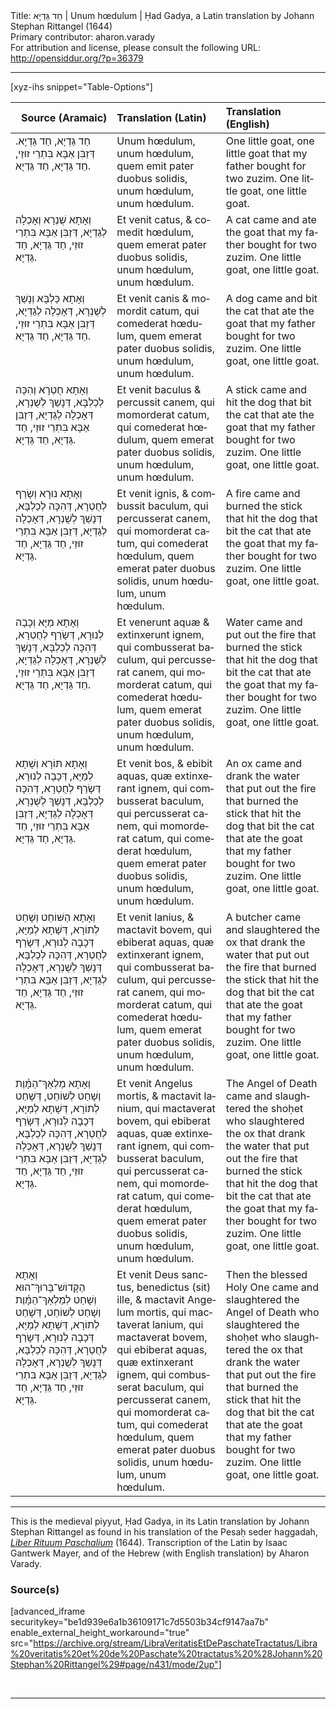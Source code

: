 <html>
<head></head>
<body>
Title: חַד גַּדְיָא | Unum hœdulum | Ḥad Gadya, a Latin translation by Johann Stephan Rittangel (1644)<br />
Primary contributor: aharon.varady<br />
For attribution and license, please consult the following URL: <a href="http://opensiddur.org/?p=36379">http://opensiddur.org/?p=36379</a>
<p />
<hr />

[xyz-ihs snippet="Table-Options"]<table style="width: 100%; margin-left: auto; margin-right: auto;" class="draggable">
<thead><tr><th id="x" style="text-align: right;">Source (Aramaic)</th><th style="text-align: left;">Translation (Latin)</th><th style="text-align: left;">Translation (English)</th></tr></thead>
<tbody>
<tr><td style="vertical-align:top;">
<div class="liturgy" lang="he">
חַד גַּדְיָא, חַד גַּדְיָא. 
דְּזַבִּן אַבָּא בִּתְרֵי זוּזֵי, 
חַד גַּדְיָא, חַד גַּדְיָא.
</span></div></td>
 
<td style="vertical-align:top;">
<div class="latin" lang="la">
Unum hœdulum, unum hœdulum, 
quem emit pater duobus solidis, 
unum hœdulum, unum hœdulum.
</span></div></td>

<td style="vertical-align:top;">
<div class="english" lang="en">
One little goat, one little goat
that my father bought for two zuzim.
One little goat, one little goat.
</div></td></tr>


<tr><td style="vertical-align:top;">
<div class="liturgy" lang="he">
וְאָתָא שֻׁנְרָא 
וְאָכְלָה לְגַדְיָא, 
דְּזַבִּן אַבָּא בִּתְרֵי זוּזֵי, 
חַד גַּדְיָא, חַד גַּדְיָא.
</span></div></td>
 
<td style="vertical-align:top;">
<div class="latin" lang="la">
Et venit catus, 
& comedit hœdulum, 
quem emerat pater duobus solidis, 
unum hœdulum, unum hœdulum.
</span></div></td>

<td style="vertical-align:top;">
<div class="english" lang="en">
A cat came and ate the goat
that my father bought for two zuzim.
One little goat, one little goat.
</div></td></tr>


<tr><td style="vertical-align:top;">
<div class="liturgy" lang="he">
וְאָתָא כַּלְבָּא 
וְנָשַׁךְ לְשֻׁנְרָא, 
דְּאָכְלָה לְגַדְיָא, 
דְּזַבִּן אַבָּא בִּתְרֵי זוּזֵי, 
חַד גַּדְיָא, חַד גַּדְיָא.
</span></div></td>
 
<td style="vertical-align:top;">
<div class="latin" lang="la">
Et venit canis 
& momordit catum, 
qui comederat hœdulum, 
quem emerat pater duobus solidis, 
unum hœdulum, unum hœdulum.
</span></div></td>

<td style="vertical-align:top;">
<div class="english" lang="en">
A dog came 
and bit the cat
that ate the goat
that my father bought for two zuzim.
One little goat, one little goat.
</div></td></tr>


<tr><td style="vertical-align:top;">
<div class="liturgy" lang="he">
וְאָתָא חֻטְרָא 
וְהִכָּה לְכַלְבָּא, 
דְּנָשַׁךְ לְשֻׁנְרָא, 
דְּאָכְלָה לְגַדְיָא, 
דְּזַבִּן אַבָּא בִּתְרֵי זוּזֵי, 
חַד גַּדְיָא, חַד גַּדְיָא.
</span></div></td>
 
<td style="vertical-align:top;">
<div class="latin" lang="la">
Et venit baculus 
& percussit canem, 
qui momorderat catum, 
qui comederat hœdulum, 
quem emerat pater duobus solidis, 
unum hœdulum, unum hœdulum.
</span></div></td>

<td style="vertical-align:top;">
<div class="english" lang="en">
A stick came 
and hit the dog
that bit the cat
that ate the goat
that my father bought for two zuzim.
One little goat, one little goat.
</div></td></tr>


<tr><td style="vertical-align:top;">
<div class="liturgy" lang="he">
וְאָתָא נוּרָא 
וְשָׂרַף לְחֻטְרָא, 
דְּהִכָּה לְכַלְבָּא, 
דְּנָשַׁךְ לְשֻׁנְרָא, 
דְּאָכְלָה לְגַדְיָא, 
דְּזַבִּן אַבָּא בִּתְרֵי זוּזֵי, 
חַד גַּדְיָא, חַד גַּדְיָא.
</span></div></td>
 
<td style="vertical-align:top;">
<div class="latin" lang="la">
Et venit ignis, 
& combussit baculum, 
qui percusserat canem, 
qui momorderat catum, 
qui comederat hœdulum, 
quem emerat pater duobus solidis, 
unum hœdulum, unum hœdulum.
</span></div></td>

<td style="vertical-align:top;">
<div class="english" lang="en">
A fire came 
and burned the stick
that hit the dog
that bit the cat
that ate the goat
that my father bought for two zuzim.
One little goat, one little goat.
</div></td></tr>


<tr><td style="vertical-align:top;">
<div class="liturgy" lang="he">
וְאָתָא מַיָּא 
וְכָבָה לְנוּרָא, 
דְּשָׂרַף לְחֻטְרָא, 
דְּהִכָּה לְכַלְבָּא, 
דְּנָשַׁךְ לְשֻׁנְרָא, 
דְּאָכְלָה לְגַדְיָא, 
דְּזַבִּן אַבָּא בִּתְרֵי זוּזֵי, 
חַד גַּדְיָא, חַד גַּדְיָא.
</span></div></td>
 
<td style="vertical-align:top;">
<div class="latin" lang="la">
Et venerunt aquæ 
& extinxerunt ignem, 
qui combusserat baculum, 
qui percusserat canem, 
qui momorderat catum, 
qui comederat hœdulum, 
quem emerat pater duobus solidis, 
unum hœdulum, unum hœdulum.
</span></div></td>

<td style="vertical-align:top;">
<div class="english" lang="en">
Water came
and put out the fire
that burned the stick
that hit the dog
that bit the cat
that ate the goat
that my father bought for two zuzim.
One little goat, one little goat.
</div></td></tr>


<tr><td style="vertical-align:top;">
<div class="liturgy" lang="he">
וְאָתָא תּוֹרָא 
וְשָׁתָא לְמַיָּא, 
דְּכָבָה לְנוּרָא, 
דְּשָׂרַף לְחֻטְרָא, 
דְּהִכָּה לְכַלְבָּא, 
דְּנָשַׁךְ לְשֻׁנְרָא, 
דְּאָכְלָה לְגַדְיָא, 
דְּזַבִּן אַבָּא בִּתְרֵי זוּזֵי, 
חַד גַּדְיָא, חַד גַּדְיָא.
</span></div></td>
 
<td style="vertical-align:top;">
<div class="latin" lang="la">
Et venit bos, 
& ebibit aquas, 
quæ extinxerant ignem, 
qui combusserat baculum, 
qui percusserat canem, 
qui momorderat catum, 
qui comederat hœdulum, 
quem emerat pater duobus solidis, 
unum hœdulum, unum hœdulum.
</span></div></td>

<td style="vertical-align:top;">
<div class="english" lang="en">
An ox came
and drank the water
that put out the fire
that burned the stick
that hit the dog
that bit the cat
that ate the goat
that my father bought for two zuzim.
One little goat, one little goat.
</div></td></tr>


<tr><td style="vertical-align:top;">
<div class="liturgy" lang="he">
וְאָתָא הַשּׁוֹחֵט 
וְשָׁחַט לְתוֹרָא, 
דְּשָׁתָא לְמַיָּא, 
דְּכָבָה לְנוּרָא, 
דְּשָׂרַף לְחֻטְרָא, 
דְּהִכָּה לְכַלְבָּא, 
דְּנָשַׁךְ לְשֻׁנְרָא, 
דְּאָכְלָה לְגַדְיָא, 
דְּזַבִּן אַבָּא בִּתְרֵי זוּזֵי, 
חַד גַּדְיָא, חַד גַּדְיָא.
</span></div></td>
 
<td style="vertical-align:top;">
<div class="latin" lang="la">
Et venit lanius, 
& mactavit bovem, 
qui ebiberat aquas, 
quæ extinxerant ignem, 
qui combusserat baculum, 
qui percusserat canem, 
qui momorderat catum, 
qui comederat hœdulum, 
quem emerat pater duobus solidis, 
unum hœdulum, unum hœdulum.
</span></div></td>

<td style="vertical-align:top;">
<div class="english" lang="en">
A butcher came 
and slaughtered the ox
that drank the water
that put out the fire
that burned the stick
that hit the dog
that bit the cat
that ate the goat
that my father bought for two zuzim.
One little goat, one little goat.
</div></td></tr>


<tr><td style="vertical-align:top;">
<div class="liturgy" lang="he">
וְאָתָא מַלְאַךְ־הַמָּ֫וֶת 
וְשָׁחַט לְשׁוֹחֵט, 
דְּשָׁחַט לְתוֹרָא, 
דְּשָׁתָא לְמַיָּא, 
דְּכָבָה לְנוּרָא, 
דְּשָׂרַף לְחֻטְרָא, 
דְּהִכָּה לְכַלְבָּא, 
דְּנָשַׁךְ לְשֻׁנְרָא, 
דְּאָכְלָה לְגַדְיָא, 
דְּזַבִּן אַבָּא בִּתְרֵי זוּזֵי, 
חַד גַּדְיָא, חַד גַּדְיָא.
</span></div></td>
 
<td style="vertical-align:top;">
<div class="latin" lang="la">
Et venit Angelus mortis, 
& mactavit lanium, 
qui mactaverat bovem, 
qui ebiberat aquas, 
quæ extinxerant ignem, 
qui combusserat baculum, 
qui percusserat canem, 
qui momorderat catum, 
qui comederat hœdulum, 
quem emerat pater duobus solidis, 
unum hœdulum, unum hœdulum.
</span></div></td>

<td style="vertical-align:top;">
<div class="english" lang="en">
The Angel of Death came
and slaughtered the shoḥet
who slaughtered the ox
that drank the water
that put out the fire
that burned the stick
that hit the dog
that bit the cat
that ate the goat
that my father bought for two zuzim.
One little goat, one little goat.
</div></td></tr>


<tr><td style="vertical-align:top;">
<div class="liturgy" lang="he">
וְאָתָא הַקָּדוֹשׁ־בָּרוּךְ־הוּא 
וְשָׁחַט לְמַלְאַךְ־הַמָּ֫וֶת 
וְשָׁחַט לְשׁוֹחֵט, 
דְּשָׁחַט לְתוֹרָא, 
דְּשָׁתָא לְמַיָּא, 
דְּכָבָה לְנוּרָא, 
דְּשָׂרַף לְחֻטְרָא, 
דְּהִכָּה לְכַלְבָּא, 
דְּנָשַׁךְ לְשֻׁנְרָא, 
דְּאָכְלָה לְגַדְיָא, 
דְּזַבִּן אַבָּא בִּתְרֵי זוּזֵי, 
חַד גַּדְיָא, חַד גַּדְיָא.
</span></div></td>
 
<td style="vertical-align:top;">
<div class="latin" lang="la">
Et venit Deus sanctus, benedictus (sit) ille, 
& mactavit Angelum mortis, 
qui mactaverat lanium, 
qui mactaverat bovem, 
qui ebiberat aquas, 
quæ extinxerant ignem, 
qui combusserat baculum, 
qui percusserat canem, 
qui momorderat catum, 
qui comederat hœdulum, 
quem emerat pater duobus solidis, 
unum hœdulum, unum hœdulum.
</span></div></td>

<td style="vertical-align:top;">
<div class="english" lang="en">
Then the blessed Holy One came
and slaughtered the Angel of Death
who slaughtered the shoḥet
who slaughtered the ox
that drank the water
that put out the fire
that burned the stick
that hit the dog
that bit the cat
that ate the goat
that my father bought for two zuzim.
One little goat, one little goat.
</div></td></tr>
</tbody></table>

<hr />

This is the medieval piyyut, Ḥad Gadya, in its Latin translation by Johann Stephan Rittangel as found in his translation of the Pesaḥ seder haggadah, <em><a href="/?p=19649">Liber Rituum Paschalium</a></em> (1644). Transcription of the Latin by Isaac Gantwerk Mayer, and of the Hebrew (with English translation) by Aharon Varady.


<h3>Source(s)</h3>

[advanced_iframe securitykey="be1d939e6a1b36109171c7d5503b34cf9147aa7b" enable_external_height_workaround="true" src="https://archive.org/stream/LibraVeritatisEtDePaschateTractatus/Libra%20veritatis%20et%20de%20Paschate%20tractatus%20%28Johann%20Stephan%20Rittangel%29#page/n431/mode/2up"]

&nbsp;

<hr />

&nbsp;

</body>
</html>
